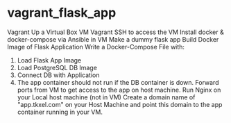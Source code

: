 # vagrant_flask_app

Vagrant Up a Virtual Box VM 
Vagrant SSH to access the VM
Install docker & docker-compose via Ansible in VM
Make a dummy flask app
Build Docker Image of Flask Application
Write a Docker-Compose File with:
1. Load Flask App Image
2. Load PostgreSQL DB Image
3. Connect DB with Application 
4. The app container should not run if the DB container is down.
Forward ports from VM to get access to the app on host machine. 
Run Nginx on your Local host machine (not in VM)
Create a domain name of "app.tkxel.com" on your Host Machine and point this domain to the app container running in your VM.